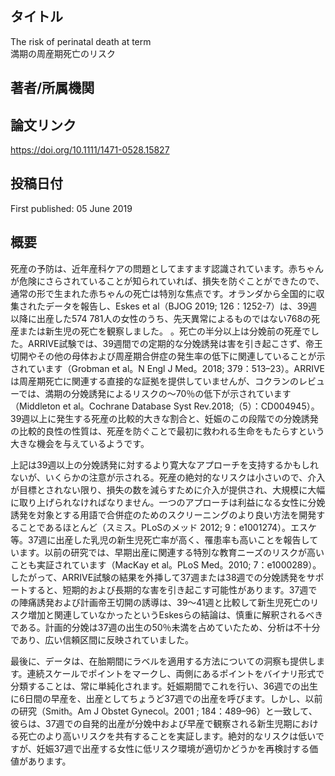 ## タイトル
The risk of perinatal death at term  
満期の周産期死亡のリスク

## 著者/所属機関

## 論文リンク
https://doi.org/10.1111/1471-0528.15827

## 投稿日付
First published: 05 June 2019

## 概要
死産の予防は、近年産科ケアの問題としてますます認識されています。赤ちゃんが危険にさらされていることが知られていれば、損失を防ぐことができたので、通常の形で生まれた赤ちゃんの死亡は特別な焦点です。オランダから全国的に収集されたデータを報告し、Eskes et al（BJOG 2019; 126：1252-7）は、39週以降に出産した574 781人の女性のうち、先天異常によるものではない768の死産または新生児の死亡を観察しました。 。死亡の半分以上は分娩前の死産でした。ARRIVE試験では、39週間での定期的な分娩誘発は害を引き起こさず、帝王切開やその他の母体および周産期合併症の発生率の低下に関連していることが示されています（Grobman et al。N Engl J Med。2018; 379：513–23）。ARRIVEは周産期死亡に関連する直接的な証拠を提供していませんが、コクランのレビューでは、満期の分娩誘発によるリスクの〜70％の低下が示されています（Middleton et al。Cochrane Database Syst Rev.2018;（5）：CD004945）。39週以上に発生する死産の比較的大きな割合と、妊娠のこの段階での分娩誘発の比較的良性の性質は、死産を防ぐことで最初に救われる生命をもたらすという大きな機会を与えているようです。

上記は39週以上の分娩誘発に対するより寛大なアプローチを支持するかもしれないが、いくらかの注意が示される。死産の絶対的なリスクは小さいので、介入が目標とされない限り、損失の数を減らすために介入が提供され、大規模に大幅に取り上げられなければなりません。一つのアプローチは利益になる女性に分娩誘発を対象とする用語で合併症のためのスクリーニングのより良い方法を開発することであるほとんど（スミス。PLoSのメッド 2012; 9：e1001274）。エスケ等。37週に出産した乳児の新生児死亡率が高く、罹患率も高いことを報告しています。以前の研究では、早期出産に関連する特別な教育ニーズのリスクが高いことも実証されています（MacKay et al。PLoS Med。2010; 7：e1000289）。したがって、ARRIVE試験の結果を外挿して37週または38週での分娩誘発をサポートすると、短期的および長期的な害を引き起こす可能性があります。37週での陣痛誘発および計画帝王切開の誘導は、39〜41週と比較して新生児死亡のリスク増加と関連していなかったというEskesらの結論は、慎重に解釈されるべきである。計画的分娩は37週の出生の50％未満を占めていたため、分析は不十分であり、広い信頼区間に反映されていました。

最後に、データは、在胎期間にラベルを適用する方法についての洞察も提供します。連続スケールでポイントをマークし、両側にあるポイントをバイナリ形式で分類することは、常に単純化されます。妊娠期間でこれを行い、36週での出生に6日間の早産を、出産としてちょうど37週での出産を呼びます。しかし、以前の研究（Smith。Am J Obstet Gynecol。2001 ; 184：489–96）と一致して、彼らは、37週での自発的出産が分娩中および早産で観察される新生児期における死亡のより高いリスクを共有することを実証します。絶対的なリスクは低いですが、妊娠37週で出産する女性に低リスク環境が適切かどうかを再検討する価値があります。
